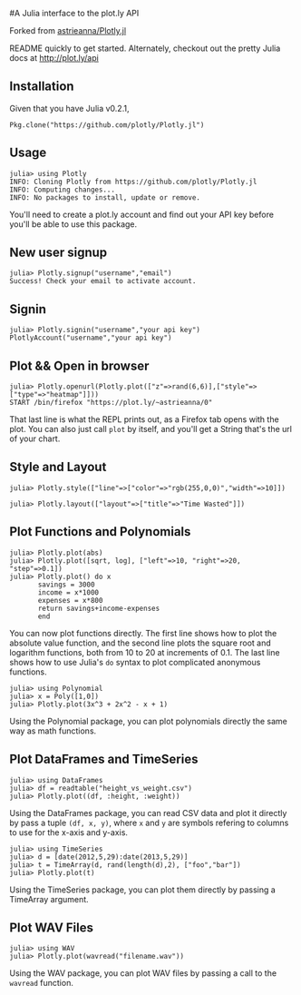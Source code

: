 #A Julia interface to the plot.ly API

Forked from [astrieanna/Plotly.jl](https://github.com/astrieanna/Plotly.jl)

README quickly to get started. Alternately, checkout out the pretty Julia docs at http://plot.ly/api

## Installation

Given that you have Julia v0.2.1,

    Pkg.clone("https://github.com/plotly/Plotly.jl")

## Usage

    julia> using Plotly
    INFO: Cloning Plotly from https://github.com/plotly/Plotly.jl
    INFO: Computing changes...
    INFO: No packages to install, update or remove.


You'll need to create a plot.ly account and find out your API key before you'll be able to use this package.
## New user signup
    julia> Plotly.signup("username","email")
    Success! Check your email to activate account.
    
## Signin 
    julia> Plotly.signin("username","your api key")
    PlotlyAccount("username","your api key")

## Plot && Open in browser
    julia> Plotly.openurl(Plotly.plot(["z"=>rand(6,6)],["style"=>["type"=>"heatmap"]]))
    START /bin/firefox "https://plot.ly/~astrieanna/0"
    
That last line is what the REPL prints out,
as a Firefox tab opens with the plot.
You can also just call `plot` by itself, and you'll get a String that's the url of your chart.

## Style and Layout
    julia> Plotly.style(["line"=>["color"=>"rgb(255,0,0)","width"=>10]])
    
    julia> Plotly.layout(["layout"=>["title"=>"Time Wasted"]])

## Plot Functions and Polynomials
    julia> Plotly.plot(abs)
    julia> Plotly.plot([sqrt, log], ["left"=>10, "right"=>20, "step"=>0.1])
    julia> Plotly.plot() do x
           savings = 3000
           income = x*1000
           expenses = x*800
           return savings+income-expenses
           end

You can now plot functions directly.
The first line shows how to plot the absolute value function, and the second line plots
the square root and logarithm functions, both from 10 to 20 at increments of 0.1.
The last line shows how to use Julia's `do` syntax to plot complicated anonymous functions.

    julia> using Polynomial
    julia> x = Poly([1,0])
    julia> Plotly.plot(3x^3 + 2x^2 - x + 1)

Using the Polynomial package, you can plot polynomials directly the same way as math functions.
    
## Plot DataFrames and TimeSeries
    julia> using DataFrames
    julia> df = readtable("height_vs_weight.csv")
    julia> Plotly.plot((df, :height, :weight))

Using the DataFrames package, you can read CSV data and plot it directly by pass a tuple `(df, x, y)`, where `x` and `y`
are symbols refering to columns to use for the x-axis and y-axis.

    julia> using TimeSeries
    julia> d = [date(2012,5,29):date(2013,5,29)]
    julia> t = TimeArray(d, rand(length(d),2), ["foo","bar"])
    julia> Plotly.plot(t)

Using the TimeSeries package, you can plot them directly by passing a TimeArray argument.

## Plot WAV Files
    julia> using WAV
    julia> Plotly.plot(wavread("filename.wav"))

Using the WAV package, you can plot WAV files by passing a call to the `wavread` function.